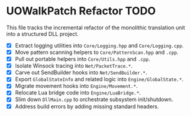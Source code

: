 # UOWalkPatch Refactor TODO

This file tracks the incremental refactor of the monolithic translation unit into a structured DLL project.

- [x] Extract logging utilities into `Core/Logging.hpp` and `Core/Logging.cpp`.
- [x] Move pattern scanning helpers to `Core/PatternScan.hpp` and `.cpp`.
- [x] Pull out portable helpers into `Core/Utils.hpp` and `.cpp`.
- [x] Isolate Winsock tracing into `Net/PacketTrace.*`.
- [x] Carve out SendBuilder hooks into `Net/SendBuilder.*`.
- [x] Export `GlobalStateInfo` and related logic into `Engine/GlobalState.*`.
 - [x] Migrate movement hooks into `Engine/Movement.*`.
 - [x] Relocate Lua bridge code into `Engine/LuaBridge.*`.
 - [x] Slim down `DllMain.cpp` to orchestrate subsystem init/shutdown.
- [x] Address build errors by adding missing standard headers.